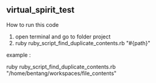 ## virtual_spirit_test
How to run this code
1. open terminal and go to folder project
2. ruby ruby_script_find_duplicate_contents.rb "#{path}"

example :

ruby ruby_script_find_duplicate_contents.rb "/home/bentang/workspaces/file_contents"

